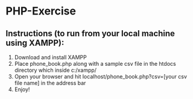 # PHP-Exercise

## Instructions (to run from your local machine using XAMPP):
1) Download and install XAMPP
2) Place phone_book.php along with a sample csv file in the htdocs directory which inside c:/xampp/
3) Open your browser and hit localhost/phone_book.php?csv=[your csv file name] in the address bar
4) Enjoy!
